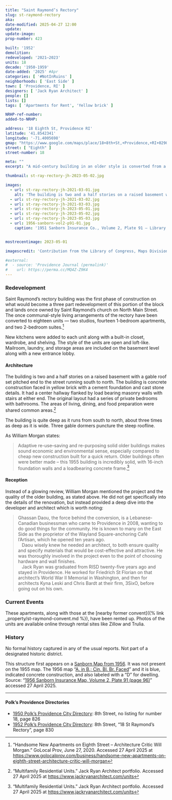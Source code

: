 ```yaml
---
title: "Saint Raymond’s Rectory"
slug: st-raymond-rectory
aka:
date-modified: 2025-04-27 12:00
update:
update-image:
prop-number: 423

built: '1952'
demolition:
redeveloped: '2021–2023'
units: 18
decade: '1950-1959'
date-added: '2025' #Apr
categories: [ '#NotInRuins' ]
neighborhoods: [ 'East Side' ]
town: [ 'Providence, RI' ]
designers: [ 'Jack Ryan Architect' ]
people: []
lists: []
tags: [ 'Apartments for Rent', 'Yellow brick' ]

NRHP-ref-number:
added-to-NRHP:

address: '18 Eighth St, Providence RI'
latitude: '41.8542341'
longitude: '-71.4005698'
gmap: "https://www.google.com/maps/place/18+8th+St,+Providence,+RI+02906/@41.8542341,-71.4005698,629m/data=!3m1!1e3!4m6!3m5!1s0x89e444c73038c73d:0xfdd5637333a06453!8m2!3d41.8541467!4d-71.3997283!16s%2Fg%2F11c5jgdk0y?entry=ttu&g_ep=EgoyMDI1MDQyMy4wIKXMDSoASAFQAw%3D%3D"
street: [ "Eighth" ]
street-number: 18

meta: ""
excerpt: "A mid-century building in an older style is converted from a former rectory to residential apartments"

thumbnail: st-ray-rectory-jh-2023-05-02.jpg

images:
  - url: st-ray-rectory-jh-2021-03-01.jpg
    alt: 'The building is two and a half stories on a raised basement with a gable roof set to the street running south to north. The building is concrete construction faced in yellow brick with a cement foundation and cast stone details.'
  - url: st-ray-rectory-jh-2021-03-02.jpg
  - url: st-ray-rectory-jh-2021-03-03.jpg
  - url: st-ray-rectory-jh-2023-05-01.jpg
  - url: st-ray-rectory-jh-2023-05-02.jpg
  - url: st-ray-rectory-jh-2023-05-03.jpg
  - url: 1956-sanborn-vol2-p91-01.jpg
    caption: '1951 Sanborn Insurance Co., Volume 2, Plate 91 — Library of Congress, Maps Division'


mostrecentimage: 2023-05-01

imagescredit: 'Contribution from the Library of Congress, Maps Division'

#external:
#  - source: 'Providence Journal (permalink)'
#    url: https://perma.cc/MQ4Z-Z9K4
---
```


### Redevelopment

Saint Raymond’s rectory building was the first phase of construction on what would become a three part redevelopment of this portion of the block and lands once owned by Saint Raymond’s church on North Main Street. The once communal-style living arrangements of the rectory have been converted to eighteen units — two studios, fourteen 1-bedroom apartments, and two 2-bedroom suites.[^1]

[^1]: “Handsome New Apartments on Eighth Street – Architecture Critic Will Morgan.” GoLocal Prov, June 27, 2020. Accessed 27 April 2025 at https://www.golocalprov.com/business/handsome-new-apartments-on-eighth-street-architecture-critic-will-morgan

New kitchens were added to each unit along with a built-in closet, wardrobe, and shelving. The style of the units are open and loft-like. Mailroom, laundry, and storage areas are included on the basement level along with a new entrance lobby.

#### Architecture

The building is two and a half stories on a raised basement with a gable roof set pitched end to the street running south to north. The building is concrete construction faced in yellow brick with a cement foundation and cast stone details. It had a center hallway flanked by load bearing masonry walls with stairs at either end. The original layout had a series of private bedrooms with bathrooms. The areas of living, dining, and food preparation were shared common areas.[^2]

[^2]: “Multifamily Residential Units.” Jack Ryan Architect portfolio. Accessed 27 April 2025 at https://www.jackryanarchitect.com/units

The building is quite deep as it runs from south to north, about three times as deep as it is wide. Three gable dormers puncture the steep roofline.

As William Morgan states:

> Adaptive re-use–saving and re-purposing solid older buildings makes sound economic and environmental sense, especially compared to cheap new construction built for a quick return. Older buildings often were better made – this 1955 building is incredibly solid, with 16-inch foundation walls and a loadbearing concrete frame.[^2]

[^2]: “Handsome New Apartments on Eighth Street”

#### Reception

Instead of a glowing review, William Morgan mentioned the project and the quality of the older building, as stated above. He did not get specifically into the details of the renovation, but instead provided a deep dive into the developer and architect which is worth noting:

> Ghassan Daou, the force behind the conversion, is a Lebanese-Canadian businessman who came to Providence in 2008, wanting to do good things for the community. He is known to many on the East Side as the proprietor of the Wayland Square-anchoring Café l’Artisan, which he opened ten years ago.  
&nbsp;&nbsp;&nbsp;Daou wisely knew he needed an architect, to both ensure quality and specify materials that would be cost-effective and attractive. He was thoroughly involved in the project even to the point of choosing hardware and wall finishes.  
&nbsp;&nbsp;&nbsp;Jack Ryan was graduated from RISD twenty-five years ago and stayed in Providence. He worked for Friedrich St Florian on that architect’s World War II Memorial in Washington, and then for architects Kyna Leski and Chris Bardt at their firm, 3SixO, before going out on his own.


### Current Events

These apartments, along with those at the [nearby former convent]({% link _property/st-raymond-convent.md %}), have been rented up. Photos of the units are available online through rental sites like Zillow and Trulia.


### History

No formal history captured in any of the usual reports. Not part of a designated historic district.

This structure first appears on a [Sanborn Map from 1956](#photo-1956-sanborn-vol2-p91-01). It was not present on the 1955 map. The 1956 map “[A. in B.; Cin. Bl. Br. Faced](#photo-1956-sanborn-vol2-p91-01)” and it is blue, indicated concrete construction, and also labeled with a “D” for dwelling. Source: “[1956 Sanborn Insurance Map, Volume 2, Plate 91 (page 96)](http://hdl.loc.gov/loc.gmd/g3774pm.g3774pm_g08099195602)” accessed 27 April 2025.

***

#### Polk’s Providence Directories

+ [1950 Polk’s Providence City Directory](https://archive.org/details/polksprovidencep1950unse/page/826/mode/2up): 8th Street, no listing for number 18, page 826
+ [1952 Polk’s Providence City Directory](https://archive.org/details/polksprovidencepunse/page/830/mode/2up): 8th Street, “18 St Raymond’s Rectory”, page 830
